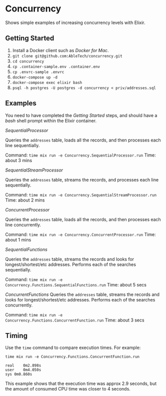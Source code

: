 # Concurrency

Shows simple examples of increasing concurrency levels with Elixir.

## Getting Started

1. Install a Docker client such as  _Docker for Mac_.
2. `git clone git@github.com:AbleTech/concurrency.git`
3. `cd concurrency`
4. `cp .container-sample.env .container.env`
5. `cp .envrc-sample .envrc`
6. `docker-compose up -d`
7. `docker-compose exec elixir bash`
8. `psql -h postgres -U postgres -d concurrency < priv/addresses.sql`

## Examples

You need to have completed the _Getting Started_ steps, and should have a _bash_ 
shell prompt within the Elixir container.

*SequentialProcessor*

Queries the `addresses` table, loads all the records, and then processes each line sequentially.

Command: `time mix run -e Concurrency.SequentialProcessor.run`
Time: about 3 mins

*SequentialStreamProcessor*

Queries the `addresses` table, streams the records, and processes each line sequentially.

Command: `time mix run -e Concurrency.SequentialStreamProcessor.run`
Time: about 2 mins

*ConcurrentProcessor*

Queries the `addresses` table, loads all the records, and then processes each line concurrently.

Command: `time mix run -e Concurrency.ConcurrentProcessor.run`
Time: about 1 mins

*SequentialFunctions*

Queries the `addresses` table, streams the records and looks for longest/shortest/etc addresses. 
Performs each of the searches sequentially. 

Command: `time mix run -e Concurrency.Functions.SequentialFunctions.run`
Time: about 5 secs

*ConcurrentFunctions*
Queries the `addresses` table, streams the records and looks for longest/shortest/etc addresses. 
Performs each of the searches concurrently. 

Command: `time mix run -e Concurrency.Functions.ConcurrentFunction.run`
Time: about 3 secs

## Timing

Use the `time` command to compare execution times. For example: 

`time mix run -e Concurrency.Functions.ConcurrentFunction.run` 

```
real	0m2.898s
user	0m4.050s
sys	0m0.860s
```

This example shows that the execution time was approx 2.9 seconds, but the amount of consumed CPU time was closer to 4 seconds. 
